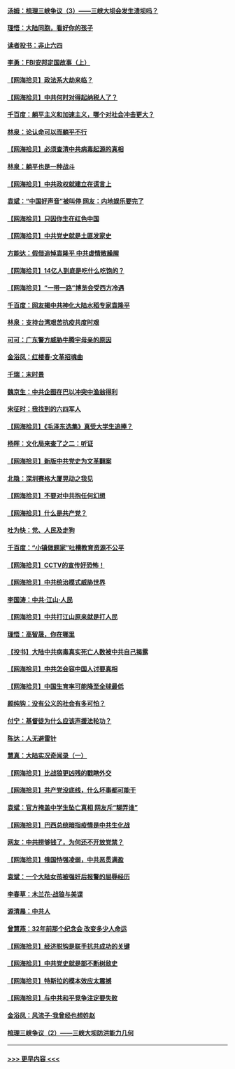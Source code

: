 #### [汤姆：梳理三峡争议（3）——三峡大坝会发生溃坝吗？](../pages/nsc993/n12989806.md?t=06011401) 
#### [理悟：大陆同胞，看好你的孩子](../pages/nsc993/n12989778.md?t=06011401) 
#### [读者投书：非止六四](../pages/nsc993/n12989673.md?t=06011401) 
#### [李勇：FBI安邦定国故事（上）](../pages/nsc993/n12987749.md?t=06011401) 
#### [【网海拾贝】政法系大劫来临？](../pages/nsc993/n12987596.md?t=06011401) 
#### [【网海拾贝】中共何时对得起纳税人了？](../pages/nsc993/n12985578.md?t=06011401) 
#### [千百度：躺平主义和加速主义，哪个对社会冲击更大？](../pages/nsc993/n12985512.md?t=06011401) 
#### [林泉：论认命可以而躺平不行](../pages/nsc993/n12985505.md?t=06011401) 
#### [【网海拾贝】必须查清中共病毒起源的真相](../pages/nsc993/n12984276.md?t=06011401) 
#### [林泉：躺平也是一种战斗](../pages/nsc993/n12984194.md?t=06011401) 
#### [【网海拾贝】中共政权就建立在谎言上](../pages/nsc993/n12981880.md?t=06011401) 
#### [袁斌：“中国好声音”被叫停 网友：内地娱乐要完了](../pages/nsc993/n12981826.md?t=06011401) 
#### [【网海拾贝】只因你生在红色中国](../pages/nsc993/n12979096.md?t=06011401) 
#### [【网海拾贝】中共党史就是土匪发家史](../pages/nsc993/n12976478.md?t=06011401) 
#### [方能达：假借追悼袁隆平 中共虚情散臊腥](../pages/nsc993/n12976396.md?t=06011401) 
#### [【网海拾贝】14亿人到底是吃什么吃饱的？](../pages/nsc993/n12974125.md?t=06011401) 
#### [【网海拾贝】“一带一路”博览会受西方冷遇](../pages/nsc993/n12971787.md?t=06011401) 
#### [千百度：网友揭中共神化大陆水稻专家袁隆平](../pages/nsc993/n12971733.md?t=06011401) 
#### [林泉：支持台湾艰苦抗疫共度时艰](../pages/nsc993/n12971350.md?t=06011401) 
#### [可可：广东警方威胁牛腾宇母亲的原因](../pages/nsc993/n12971100.md?t=06011401) 
#### [金浴凤：红楼春·文革招魂曲](../pages/nsc993/n12970354.md?t=06011401) 
#### [千瑞：末时景](../pages/nsc993/n12970337.md?t=06011401) 
#### [魏京生：中共企图在巴以冲突中渔翁得利](../pages/nsc993/n12970286.md?t=06011401) 
#### [宋征时：我找到的六四军人](../pages/nsc993/n12970213.md?t=06011401) 
#### [【网海拾贝】《毛泽东选集》真受大学生追捧？](../pages/nsc993/n12968779.md?t=06011401) 
#### [杨晖：文化局来查了之二：听证](../pages/nsc993/n12966528.md?t=06011401) 
#### [【网海拾贝】新版中共党史为文革翻案](../pages/nsc993/n12967526.md?t=06011401) 
#### [北隐：深圳赛格大厦晃动之我见](../pages/nsc993/n12967393.md?t=06011401) 
#### [【网海拾贝】不要对中共抱任何幻想](../pages/nsc993/n12965222.md?t=06011401) 
#### [【网海拾贝】什么是共产党？](../pages/nsc993/n12962781.md?t=06011401) 
#### [吐为快：党、人民及走狗](../pages/nsc993/n12962747.md?t=06011401) 
#### [千百度：“小镇做题家”吐槽教育资源不公平](../pages/nsc993/n12962705.md?t=06011401) 
#### [【网海拾贝】CCTV的宣传好恐怖！](../pages/nsc993/n12959984.md?t=06011401) 
#### [【网海拾贝】中共统治模式威胁世界](../pages/nsc993/n12957622.md?t=06011401) 
#### [李国涛：中共‧江山‧人民](../pages/nsc993/n12957502.md?t=06011401) 
#### [【网海拾贝】中共打江山原来就是打人民](../pages/nsc993/n12954345.md?t=06011401) 
#### [理悟：高智晟，你在哪里](../pages/nsc993/n12953115.md?t=06011401) 
#### [【投书】大陆中共病毒真实死亡人数被中共自己揭露](../pages/nsc993/n12953050.md?t=06011401) 
#### [【网海拾贝】中共怎会容中国人讨要真相](../pages/nsc993/n12952161.md?t=06011401) 
#### [【网海拾贝】中国生育率可能降至全球最低](../pages/nsc993/n12948793.md?t=06011401) 
#### [颜纯钩：没有公义的社会有多可怕？](../pages/nsc993/n12947626.md?t=06011401) 
#### [付宁：基督徒为什么应该声援法轮功？](../pages/nsc993/n12947233.md?t=06011401) 
#### [陈达：人无避雷针](../pages/nsc993/n12947098.md?t=06011401) 
#### [慧真：大陆实况奇闻录（一）](../pages/nsc993/n12945811.md?t=06011401) 
#### [【网海拾贝】比战狼更凶残的戳瞎外交](../pages/nsc993/n12945717.md?t=06011401) 
#### [【网海拾贝】共产党没底线，什么坏事都可能干](../pages/nsc993/n12942090.md?t=06011401) 
#### [袁斌：官方掩盖中学生坠亡真相 网友斥“糊弄谁”](../pages/nsc993/n12942029.md?t=06011401) 
#### [【网海拾贝】巴西总统暗指疫情是中共生化战](../pages/nsc993/n12938999.md?t=06011401) 
#### [网友：中共捞够钱了，为何还不开放党禁？](../pages/nsc993/n12938952.md?t=06011401) 
#### [【网海拾贝】俄国恃强凌弱，中共恶贯满盈](../pages/nsc993/n12936626.md?t=06011401) 
#### [袁斌：一个大陆女孩被强奸后报警的屈辱经历](../pages/nsc993/n12936547.md?t=06011401) 
#### [李春草：木兰花·战狼与美谍](../pages/nsc993/n12935995.md?t=06011401) 
#### [源清晨：中共人](../pages/nsc993/n12935589.md?t=06011401) 
#### [曾慧燕：32年前那个纪念会 改变多少人命运](../pages/nsc993/n12934233.md?t=06011401) 
#### [【网海拾贝】经济脱钩是联手抗共成功的关键](../pages/nsc993/n12934176.md?t=06011401) 
#### [【网海拾贝】中共党史就是部不断树敌史](../pages/nsc993/n12932844.md?t=06011401) 
#### [【网海拾贝】特斯拉的模本效应太震撼](../pages/nsc993/n12925626.md?t=06011401) 
#### [【网海拾贝】与中共和平竞争注定要失败](../pages/nsc993/n12923326.md?t=06011401) 
#### [金浴凤：风流子‧我曾经也想姓赵](../pages/nsc993/n12920911.md?t=06011401) 
#### [梳理三峡争议（2）——三峡大坝防洪能力几何](../pages/nsc993/n12920173.md?t=06011401) 

----
#### [ >>> 更早内容 <<< ](../indexes/nsc993-earlier.md)

